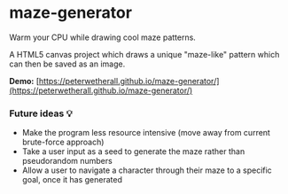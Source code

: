 # maze-generator
Warm your CPU while drawing cool maze patterns.

A HTML5 canvas project which draws a unique "maze-like" pattern which can then be saved as an image.

**Demo:** [https://peterwetherall.github.io/maze-generator/](https://peterwetherall.github.io/maze-generator/)

### Future ideas 💡

- Make the program less resource intensive (move away from current brute-force approach)
- Take a user input as a seed to generate the maze rather than pseudorandom numbers
- Allow a user to navigate a character through their maze to a specific goal, once it has generated
